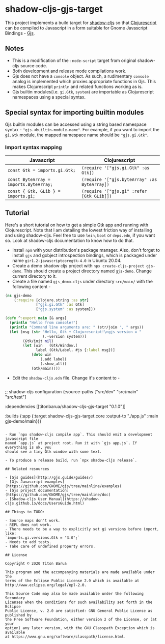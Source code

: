 # shadow-cljs-gjs-target

This project implements a build target for
[shadow-cljs](https://github.com/thheller/shadow-cljs) so that
[Clojurescript](https://clojurescript.org/) can be compiled to Javascript in a
form suitable for Gnome Javascript Bindings -
[Gjs](https://gitlab.gnome.org/GNOME/gjs/). 


## Notes
- This is a modification of the `:node-script` target from original shadow-cljs
  source code.
- Both development and release mode compilations work.
- Gjs does not have a `console` object. As such, a rudimentary `console` analog
  is implemented which proxies appropriate functions in Gjs. This makes Clojurescript
  `println` and related functions working as is.
- Gjs builtin modules(i.e. `gi.Gtk`, `system`) are importable as Clojurescript
  namespaces using a special syntax.
  
## Special syntax for importing builtin modules

Gjs builtin modules can be accessed using a string based namespace syntax -
`"gjs.<builtin-module-name"`. For example, if you want to import the `gi.Gtk`
module, the mapped namespace name should be `"gjs.gi.Gtk"`.

### Import syntax mapping

| Javascript | Clojurescript |
| ---------- | ------------- |
| `const Gtk = imports.gi.Gtk;` | `(require '["gjs.gi.Gtk" :as Gtk])` |
| `const ByteArray = imports.ByteArray;` | `(require '["gjs.byteArray" :as ByteArray])` |
| `const { Gtk, GLib } = imports.gi;` | `(require '["gjs.gi" :refer [Gtk GLib]])` |

        
## Tutorial

Here's a short tutorial on how to get a simple Gtk app and running with
Clojurescript. Note that I am detailing the lowest friction way of installing
and using shadow-cljs. Feel free to use `lein`, `boot` or `deps.edn`, if you
want so. Look at shadow-cljs documentation to know how to do that.

- Install `npm` with your distribution's package manager. Also, don't forget to
  install `gjs` and gobject introspection bindings, which is packaged under name
  `gir1.2-javascriptcoregtk-4.0` in Ubuntu 20.04.
- Create a demo shadow cljs project with `npx create-cljs-project gjs-demo`.
  This should create a project directory named `gjs-demo`. Change current directory
  to it.
- Create a file named `gjs_demo.cljs` under directory `src/main/` with the following
  content -

```clojure
(ns gjs-demo
    (:require [clojure.string :as str]
              ["gjs.gi.Gtk" :as Gtk]
              ["gjs.system" :as system]))

(defn ^:export main [& args]
  (println "Hello from console!")
  (println "Command line arguments are: " (str/join ", " args))
  (let [msg (str "Hello, Gtk + Clojurescript!\ngjs version = "
                 (.-version system))]
        (Gtk/init nil)
        (let [win   (Gtk/Window.)
              label (Gtk/Label. #js {:label msg})]
            (doto win
                (.add label)
                (.show_all))
            (Gtk/main))))
```

- Edit the `shadow-cljs.edn` file. Change it's content to -

  ```clojure
;; shadow-cljs configuration
{:source-paths
 ["src/dev"
  "src/main"
  "src/test"]

 :dependencies
 [[titonbarua/shadow-cljs-gjs-target "0.1.0"]]

 :builds
 {:app {:target shadow-cljs-gjs-target.core
        :output-to "./app.js"
        :main gjs-demo/main}}}
  ```

- Run `npx shadow-cljs compile app`. This should emit a development javascript file
  named `app.js` at project root. Run it with `gjs app.js`. If everything is ok, you
  should see a tiny Gtk window with some text.
  
- To produce a release build, run `npx shadow-cljs release`.

## Related resources

- [Gjs guides](http://gjs.guide/guides/)
- [Gjs Javascript examples](https://github.com/GNOME/gjs/tree/mainline/examples)
- [Gjs project documentation](https://github.com/GNOME/gjs/tree/mainline/doc)
- [Shadow-cljs User Manual](https://shadow-cljs.github.io/docs/UsersGuide.html)

## Things to TODO:

- Source maps don't work.
- REPL does not work.
- There needs to be a way to explicitly set gi versions before import, like:
  `imports.gi.versions.Gtk = "3.0";`
- Needs to add tests.
- Take care of undefined property errors.

## License

Copyright © 2020 Titon Barua

This program and the accompanying materials are made available under the
terms of the Eclipse Public License 2.0 which is available at
http://www.eclipse.org/legal/epl-2.0.

This Source Code may also be made available under the following Secondary
Licenses when the conditions for such availability set forth in the Eclipse
Public License, v. 2.0 are satisfied: GNU General Public License as published by
the Free Software Foundation, either version 2 of the License, or (at your
option) any later version, with the GNU Classpath Exception which is available
at https://www.gnu.org/software/classpath/license.html.
